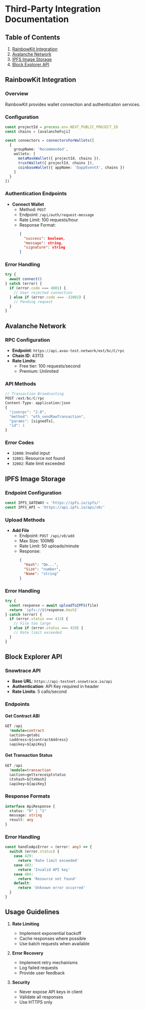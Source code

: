 # Third-Party Integration Documentation

## Table of Contents
1. [RainbowKit Integration](#rainbowkit-integration)
2. [Avalanche Network](#avalanche-network)
3. [IPFS Image Storage](#ipfs-image-storage)
4. [Block Explorer API](#block-explorer-api)

## RainbowKit Integration

### Overview
RainbowKit provides wallet connection and authentication services.

### Configuration
```typescript
const projectId = process.env.NEXT_PUBLIC_PROJECT_ID
const chains = [avalancheFuji]

const connectors = connectorsForWallets([
  {
    groupName: 'Recommended',
    wallets: [
      metaMaskWallet({ projectId, chains }),
      trustWallet({ projectId, chains }),
      coinbaseWallet({ appName: 'DappEventX', chains })
    ]
  }
])
```

### Authentication Endpoints
- **Connect Wallet**
  - Method: `POST`
  - Endpoint: `/api/auth/request-message`
  - Rate Limit: 100 requests/hour
  - Response Format:
    ```json
    {
      "success": boolean,
      "message": string,
      "signature": string
    }
    ```

### Error Handling
```typescript
try {
  await connect()
} catch (error) {
  if (error.code === 4001) {
    // User rejected connection
  } else if (error.code === -32002) {
    // Pending request
  }
}
```

## Avalanche Network

### RPC Configuration
- **Endpoint**: `https://api.avax-test.network/ext/bc/C/rpc`
- **Chain ID**: 43113
- **Rate Limits**: 
  - Free tier: 100 requests/second
  - Premium: Unlimited

### API Methods
```typescript
// Transaction Broadcasting
POST /ext/bc/C/rpc
Content-Type: application/json
{
  "jsonrpc": "2.0",
  "method": "eth_sendRawTransaction",
  "params": [signedTx],
  "id": 1
}
```

### Error Codes
- `32000`: Invalid input
- `32001`: Resource not found
- `32002`: Rate limit exceeded

## IPFS Image Storage

### Endpoint Configuration
```typescript
const IPFS_GATEWAY = 'https://ipfs.io/ipfs/'
const IPFS_API = 'https://api.ipfs.io/api/v0/'
```

### Upload Methods
- **Add File**
  - Endpoint: `POST /api/v0/add`
  - Max Size: 100MB
  - Rate Limit: 50 uploads/minute
  - Response:
    ```json
    {
      "Hash": "Qm...",
      "Size": "number",
      "Name": "string"
    }
    ```

### Error Handling
```typescript
try {
  const response = await uploadToIPFS(file)
  return `ipfs://${response.Hash}`
} catch (error) {
  if (error.status === 413) {
    // File too large
  } else if (error.status === 429) {
    // Rate limit exceeded
  }
}
```

## Block Explorer API

### Snowtrace API
- **Base URL**: `https://api-testnet.snowtrace.io/api`
- **Authentication**: API Key required in header
- **Rate Limits**: 5 calls/second

### Endpoints

#### Get Contract ABI
```typescript
GET /api
  ?module=contract
  &action=getabi
  &address=${contractAddress}
  &apikey=${apiKey}
```

#### Get Transaction Status
```typescript
GET /api
  ?module=transaction
  &action=gettxreceiptstatus
  &txhash=${txHash}
  &apikey=${apiKey}
```

### Response Formats
```typescript
interface ApiResponse {
  status: "0" | "1"
  message: string
  result: any
}
```

### Error Handling
```typescript
const handleApiError = (error: any) => {
  switch (error.status) {
    case 429:
      return 'Rate limit exceeded'
    case 403:
      return 'Invalid API key'
    case 404:
      return 'Resource not found'
    default:
      return 'Unknown error occurred'
  }
}
```

## Usage Guidelines

1. **Rate Limiting**
   - Implement exponential backoff
   - Cache responses where possible
   - Use batch requests when available

2. **Error Recovery**
   - Implement retry mechanisms
   - Log failed requests
   - Provide user feedback

3. **Security**
   - Never expose API keys in client
   - Validate all responses
   - Use HTTPS only